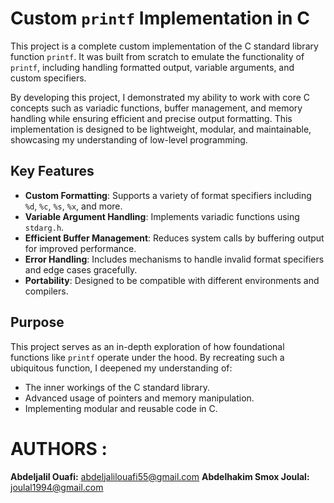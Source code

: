 # Custom `printf` Implementation in C

This project is a complete custom implementation of the C standard library function `printf`. It was built from scratch to emulate the functionality of `printf`, including handling formatted output, variable arguments, and custom specifiers.

By developing this project, I demonstrated my ability to work with core C concepts such as variadic functions, buffer management, and memory handling while ensuring efficient and precise output formatting. This implementation is designed to be lightweight, modular, and maintainable, showcasing my understanding of low-level programming.

## Key Features

* **Custom Formatting**: Supports a variety of format specifiers including `%d`, `%c`, `%s`, `%x`, and more.
* **Variable Argument Handling**: Implements variadic functions using `stdarg.h`.
* **Efficient Buffer Management**: Reduces system calls by buffering output for improved performance.
* **Error Handling**: Includes mechanisms to handle invalid format specifiers and edge cases gracefully.
* **Portability**: Designed to be compatible with different environments and compilers.

## Purpose

This project serves as an in-depth exploration of how foundational functions like `printf` operate under the hood. By recreating such a ubiquitous function, I deepened my understanding of:

* The inner workings of the C standard library.
* Advanced usage of pointers and memory manipulation.
* Implementing modular and reusable code in C.

# AUTHORS :

**Abdeljalil Ouafi:** abdeljalilouafi55@gmail.com
**Abdelhakim Smox Joulal:** joulal1994@gmail.com


